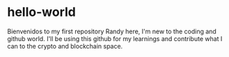 # hello-world
Bienvenidos to my first repository
Randy here, I'm  new to the coding and github world.
I'll be using this github for my learnings and contribute what I can to the crypto and blockchain space.
